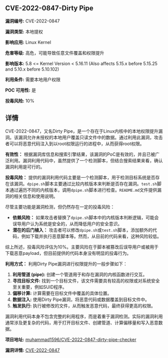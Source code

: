 ## CVE-2022-0847-Dirty Pipe

**漏洞编号:** CVE-2022-0847

**漏洞类型:** 本地提权

**影响应用:** Linux Kernel

**危害等级:** 高危，可能导致任意文件覆盖和权限提升

**影响版本:** 5.8 <= Kernel Version < 5.16.11 (Also affects 5.15.x before 5.15.25 and 5.10.x before 5.10.102)

**利用条件:** 需要本地用户权限

**POC 可用性:** 是

**投毒风险:** 10%

## 详情

CVE-2022-0847，又名Dirty Pipe，是一个存在于Linux内核中的本地权限提升漏洞。该漏洞允许未授权的本地用户覆盖只读文件中的数据。通过利用此漏洞，攻击者可以将恶意代码注入到以root权限运行的进程中，从而获得root权限。

**有效性：**
根据漏洞库信息和搜索引擎结果，该漏洞的PoC是有效的，并且已被广泛利用。漏洞利用代码中，虽然提供了一个检测脚本，但结合搜索结果来看，确认漏洞利用是可行的。

**投毒风险：**
提供的漏洞利用代码主要是一个检测脚本，用于检测目标系统是否存在该漏洞。`dpipe.sh`脚本主要通过比较内核版本来判断是否存在漏洞。`test.sh`脚本通过遍历不同的内核版本，调用`dpipe.sh`脚本进行检查。`README.md`文件提供漏洞的相关信息和使用说明。

尽管主要功能是漏洞检测，但仍然存在一定的投毒风险：
*   **依赖风险：** 如果攻击者替换了`dpipe.sh`脚本中的内核版本判断逻辑，可能会误导用户认为系统是安全的，从而降低用户的安全意识。
*   **潜在的后门植入：** 攻击者可以修改`dpipe.sh`或`test.sh`脚本，添加额外的代码，例如下载并执行恶意脚本等。然而，从目前的代码来看，这种风险较低。

综上所述，投毒风险评估为10%。主要风险在于脚本被篡改后误导用户或被用于下载恶意payload，但目前提供的代码本身没有明显的投毒行为。

**利用方式：**
利用Dirty Pipe漏洞进行权限提升的一般步骤如下：
1.  **利用管道 (pipe):**  创建一个管道用于和存在漏洞的内核函数进行交互。
2.  **寻找目标文件:** 找到一个目标文件，该文件需要具有较高的权限或对系统安全至关重要，例如SUID程序。
3.  **偏移计算:** 计算需要在目标文件中覆盖的具体位置。
4.  **数据注入:** 使用Dirty Pipe漏洞，将恶意代码或数据覆盖到目标文件中。
5.  **触发执行:** 执行被修改的文件，从而触发恶意代码，最终获得更高的权限。

漏洞利用代码本身不包含完整的利用程序，而是着重于漏洞检测。实际的漏洞利用通常涉及更复杂的代码，用于打开目标文件、创建管道、计算偏移量和写入恶意数据。

**项目地址:** [muhammad1596/CVE-2022-0847-dirty-pipe-checker](https://github.com/muhammad1596/CVE-2022-0847-dirty-pipe-checker)

**漏洞详情:** [CVE-2022-0847](https://nvd.nist.gov/vuln/detail/CVE-2022-0847)